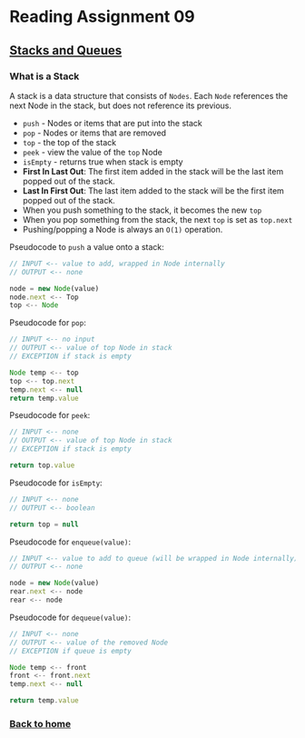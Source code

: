 # Reading Assignment 09

## [Stacks and Queues](https://codefellows.github.io/common_curriculum/data_structures_and_algorithms/Code_401/class-10/resources/stacks_and_queues.html)

### What is a Stack

A stack is a data structure that consists of `Nodes`. Each `Node` references the next Node in the stack, but does not reference its previous.

- `push` - Nodes or items that are put into the stack
- `pop` - Nodes or items that are removed
- `top` - the top of the stack
- `peek` - view the value of the `top` Node
- `isEmpty` - returns true when stack is empty
- **First In Last Out**: The first item added in the stack will be the last item popped out of the stack.
- **Last In First Out**: The last item added to the stack will be the first item popped out of the stack.
- When you push something to the stack, it becomes the new `top`
- When you pop something from the stack, the next `top` is set as `top.next`
- Pushing/popping a Node is always an `O(1)` operation.

Pseudocode to `push` a value onto a stack:

```javascript
// INPUT <-- value to add, wrapped in Node internally
// OUTPUT <-- none

node = new Node(value)
node.next <-- Top
top <-- Node
```

Pseudocode for `pop`:

```javascript
// INPUT <-- no input
// OUTPUT <-- value of top Node in stack
// EXCEPTION if stack is empty

Node temp <-- top
top <-- top.next
temp.next <-- null
return temp.value
```

Pseudocode for `peek`:

```javascript
// INPUT <-- none
// OUTPUT <-- value of top Node in stack
// EXCEPTION if stack is empty

return top.value
```

Pseudocode for `isEmpty`:

```javascript
// INPUT <-- none
// OUTPUT <-- boolean

return top = null
```

Pseudocode for `enqueue(value)`:

```javascript
// INPUT <-- value to add to queue (will be wrapped in Node internally)
// OUTPUT <-- none

node = new Node(value)
rear.next <-- node
rear <-- node
```

Pseudocode for `dequeue(value)`:

```javascript
// INPUT <-- none
// OUTPUT <-- value of the removed Node
// EXCEPTION if queue is empty

Node temp <-- front
front <-- front.next
temp.next <-- null

return temp.value
```

### [Back to home](https://dcalhoun286.github.io/reading-notes)
